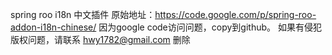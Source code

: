 spring roo i18n 中文插件
原始地址：https://code.google.com/p/spring-roo-addon-i18n-chinese/
因为google code访问问题，copy到github。
如果有侵犯版权问题，请联系 hwy1782@gmail.com 删除
